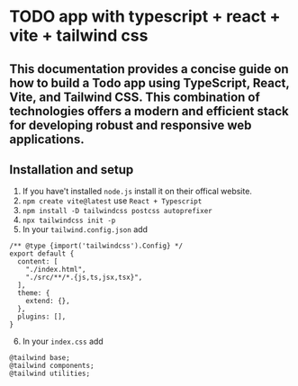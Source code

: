 # TODO app with typescript + react + vite + tailwind css
This documentation provides a concise guide on how to build a Todo app using TypeScript, React, Vite, and Tailwind CSS. This combination of technologies offers a modern and efficient stack for developing robust and responsive web applications.
---
## Installation and setup
1. If you have't installed   `node.js` install it on their offical website.
2. `npm create vite@latest` use `React + Typescript`
3. `npm install -D tailwindcss postcss autoprefixer`
4. `npx tailwindcss init -p`
5. In your `tailwind.config.json` add 
```
/** @type {import('tailwindcss').Config} */
export default {
  content: [
    "./index.html",
    "./src/**/*.{js,ts,jsx,tsx}",
  ],
  theme: {
    extend: {},
  },
  plugins: [],
}
```
6. In your `index.css` add 
```
@tailwind base;
@tailwind components;
@tailwind utilities;
```